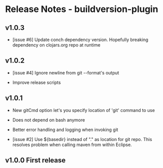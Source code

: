 # Release Notes - buildversion-plugin

## v1.0.3

* [issue #6] Update conch dependency version. Hopefully breaking dependency on clojars.org repo at runtime

## v1.0.2

* [issue #4] Ignore newline from git --format's output

* Improve release scripts

## v1.0.1 

* New gitCmd option let's you specify location of 'git' command to use

* Does not depend on bash anymore

* Better error handling and logging when invoking git

* [issue #2] Use ${basedir} instead of "." as location for git repo.
  This resolves problem when calling maven from within Eclipse.


## v1.0.0 First release


